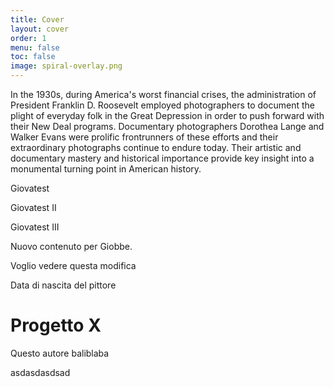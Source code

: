 ```yaml
---
title: Cover
layout: cover
order: 1
menu: false
toc: false
image: spiral-overlay.png
---
```


In the 1930s, during America's worst financial crises, the administration of President Franklin D. Roosevelt employed photographers to document the plight of everyday folk in the Great Depression in order to push forward with their New Deal programs. Documentary photographers Dorothea Lange and Walker Evans were prolific frontrunners of these efforts and their extraordinary photographs continue to endure today. Their artistic and documentary mastery and historical importance provide key insight into a monumental turning point in American history.

Giovatest

Giovatest II

Giovatest III

Nuovo contenuto per Giobbe.

Voglio vedere questa modifica

Data di nascita del pittore





# Progetto X
Questo autore baliblaba

asdasdasdsad
